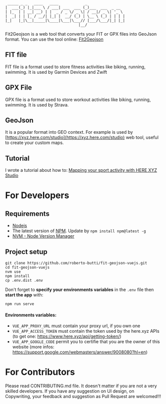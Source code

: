 ```
 _____ _ _   ____   ____            _
|  ___(_) |_|___ \ / ___| ___  ___ (_)___  ___  _ __
| |_  | | __| __) | |  _ / _ \/ _ \| / __|/ _ \| '_ \
|  _| | | |_ / __/| |_| |  __/ (_) | \__ \ (_) | | | |
|_|   |_|\__|_____|\____|\___|\___// |___/\___/|_| |_|
                                 |__/
```

Fit2Geojson is a web tool that converts your FIT or GPX files into GeoJson format.
You can use the tool online: [Fit2Geojson](https://fit2geojson.netlify.com/)

## FIT file

FIT file is a format used to store fitness activities like biking, running, swimming.
It is used by Garmin Devices and Zwift

## GPX File

GPX file is a format used to store workout activities like biking, running, swimming.
It is used by Strava.

## GeoJson

It is a popular format into GEO context.
For example is used by [https://xyz.here.com/studio](https://xyz.here.com/studio) web tool, useful to create your custom maps.

## Tutorial

I wrote a tutorial about how to:
[Mapping your sport activity with HERE XYZ Studio](https://developer.here.com/blog/mapping-your-sport-activity-with-here-xyz-studio)

# For Developers

## Requirements

- [Nodejs](https://nodejs.org/)
- The latest version of [NPM](https://www.npmjs.com/get-npm). Update by `npm install npm@latest -g`
- [NVM - Node Version Manager](https://github.com/nvm-sh/nvm)

## Project setup

```
git clone https://github.com/roberto-butti/fit-geojson-vuejs.git
cd fit-geojson-vuejs
nvm use
npm install
cp .env.dist .env
```

Don't forget to **specify your environments variables** in the `.env` file then **start the app** with:
```
npm run serve
```

#### Environments variables:
- `VUE_APP_PROXY_URL` must contain your proxy url, if you own one
- `VUE_APP_ACCESS_TOKEN` must contain the token used by the here.xyz APIs (to get one: https://www.here.xyz/api/getting-token/)
- `VUE_APP_GOOGLE_CODE` permit you to certifie that you are the owner of this website (more infos: https://support.google.com/webmasters/answer/9008080?hl=en)

# For Contributors

Please read CONTRIBUTING.md file.
It doesn't matter if you are not a very skilled developers.
If you have any suggestion on UI design, on Copywriting, your feedback and suggestion as Pull Request are welcomed!!!
